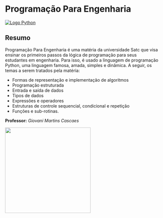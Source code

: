 # Programação Para Engenharia 

[![Logo Python](https://img.shields.io/badge/Python-3776AB?style=for-the-badge&logo=python&logoColor=white 'Python')](# 'Python')

## Resumo
Programação Para Engenharia é uma matéria da universidade Satc que visa ensinar os primeiros passos da lógica de programação para seus estudantes em engenharia. Para isso, é usado a linguagem de programação Python, uma linguagem famosa, amada, simples e dinâmica. A seguir, os temas a serem tratados pela matéria:

- Formas de representação e implementação de algoritmos
- Programação estruturada
- Entrada e saída de dados
- Tipos de dados
- Expressões e operadores
- Estruturas de controle sequencial, condicional e repetição
- Funções e sub-rotinas.

__Professor:__ _Giovani Martins Cascaes_
  
[<img src="https://www1.satc.edu.br/portais/arquivos/usuarios/293/FotoGiovani.jpg" height="280rem">](# 'Giovani Martins Cascaes')
